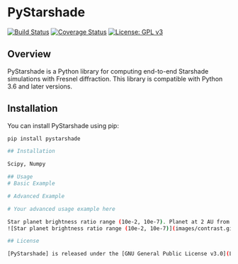 # PyStarshade

[![Build Status](https://travis-ci.com/ajkemball/PyStarshade.svg?branch=master)](https://travis-ci.com/ajkemball/PyStarshade)
[![Coverage Status](https://coveralls.io/repos/github/ajkemball/PyStarshade/badge.svg?branch=master)](https://coveralls.io/github/ajkemball/PyStarshade?branch=master)
[![License: GPL v3](https://img.shields.io/badge/License-GPLv3-blue.svg)](https://www.gnu.org/licenses/gpl-3.0)

## Overview

PyStarshade is a Python library for computing end-to-end Starshade simulations with Fresnel diffraction. This library is compatible with Python 3.6 and later versions.

## Installation

You can install PyStarshade using pip:

```bash
pip install pystarshade

## Installation

Scipy, Numpy

## Usage
# Basic Example

# Advanced Example

# Your advanced usage example here

Star planet brightness ratio range (10e-2, 10e-7). Planet at 2 AU from star, and 10 PC distance. Generated with truncated HyperGaussian apodization. Image is centered on the star!
![Star planet brightness ratio range (10e-2, 10e-7)](images/contrast.gif)

## License

[PyStarshade] is released under the [GNU General Public License v3.0](LICENSE).

